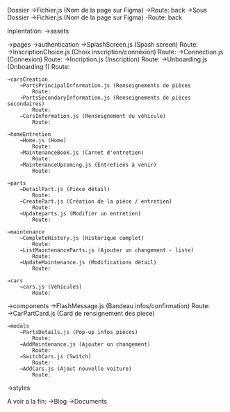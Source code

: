 Dossier
    →Fichier.js (Nom de la page sur Figma)
        →Route: back
    →Sous Dossier
        →Fichier.js (Nom de la page sur Figma)
            -Route: back

Inplentation:
→assets

→pages
    →authentication
        →SplashScreen.js (Spash screen)
            Route:
        →InscriptionChoice.js (Choix inscription/connexion)
            Route:
        →Connection.js (Connexion)
            Route:
        →Incription.js (Inscription)
            Route:
        →Unboarding.js (Onboarding 1)
            Route:

    →carsCreation
        →PartsPrincipalInformation.js (Renseignements de pièces
            Route:
        →PartsSecondaryInformation.js (Renseignements de pièces secondaires)
            Route:
        →CarsInformation.js (Renseignement du véhicule)
            Route:

    →homeEntretien
        →Home.js (Home)
            Route:
        →MaintenanceBook.js (Carnet d'entretien)
            Route:
        →MaintenanceUpcoming.js (Entretiens à venir)
            Route:

    →parts
        →DetailPart.js (Pièce détail)
            Route:
        →CreatePart.js (Création de la pièce / entretien)
            Route:
        →Updateparts.js (Modifier un entretien)
            Route:

    →maintenance
        →CompleteHistory.js (Historique complet)
            Route:
        →ListMaintenanceParts.js (Ajouter un changement - liste)
            Route:
        →UpdateMaintenance.js (Modifications détail)
            Route:

    →cars
        →cars.js (Véhicules)
            Route:

→components
    →FlashMessage.js (Bandeau infos/confirmation)
            Route:
    →CarPartCard.js (Card de rensignement des piece)
            
    →modals
        →PartsDetails.js (Pop-up infos pièces)
            Route:
        →AddMaintenance.js (Ajouter un changement)
            Route:
        →SwitchCars.js (Switch)
            Route:
        →AddCars.js (Ajout nouvelle voiture)
            Route:

→styles

A voir a la fin:
→Blog
→Documents